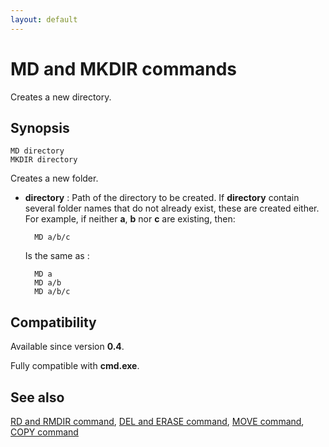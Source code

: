 ```yaml
---
layout: default
---
```

# MD and MKDIR commands #

Creates a new directory.

## Synopsis ##

    MD directory
    MKDIR directory

Creates a new folder.

* **directory** : Path of the directory to be created. If **directory** 
  contain several folder names that do not already exist, these are created 
  either. For example, if neither **a**, **b** nor **c** are existing, then:

        MD a/b/c

  Is the same as :

        MD a
        MD a/b
        MD a/b/c

## Compatibility ##

Available since version **0.4**.

Fully compatible with **cmd.exe**.

## See also ##

[RD and RMDIR command](rd), [DEL and ERASE command](del), [MOVE 
command](move), [COPY command](copy) 

